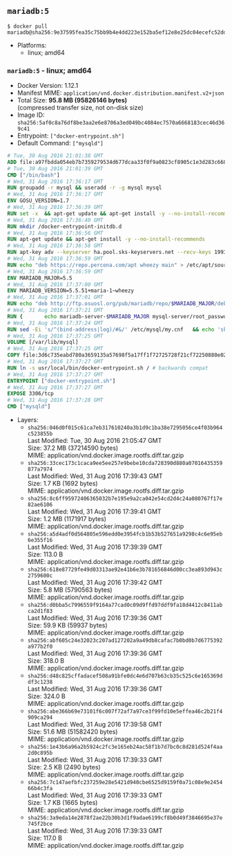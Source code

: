 ## `mariadb:5`

```console
$ docker pull mariadb@sha256:9e37595fea35c75bb9b4e4dd223e152ba5ef12e8e25dc04ecefc52dd0105dab6
```

-	Platforms:
	-	linux; amd64

### `mariadb:5` - linux; amd64

-	Docker Version: 1.12.1
-	Manifest MIME: `application/vnd.docker.distribution.manifest.v2+json`
-	Total Size: **95.8 MB (95826146 bytes)**  
	(compressed transfer size, not on-disk size)
-	Image ID: `sha256:5af0c8a76df8be3aa2e6e8706a3ed049bc4084ec7570a6668183cec46d369c41`
-	Entrypoint: `["docker-entrypoint.sh"]`
-	Default Command: `["mysqld"]`

```dockerfile
# Tue, 30 Aug 2016 21:01:38 GMT
ADD file:a97fbdda054eb7b7359279534d677dcaa33f0f9a0823cf8905c1e3d283c66893 in / 
# Tue, 30 Aug 2016 21:01:39 GMT
CMD ["/bin/bash"]
# Wed, 31 Aug 2016 17:36:17 GMT
RUN groupadd -r mysql && useradd -r -g mysql mysql
# Wed, 31 Aug 2016 17:36:17 GMT
ENV GOSU_VERSION=1.7
# Wed, 31 Aug 2016 17:36:39 GMT
RUN set -x 	&& apt-get update && apt-get install -y --no-install-recommends ca-certificates wget && rm -rf /var/lib/apt/lists/* 	&& wget -O /usr/local/bin/gosu "https://github.com/tianon/gosu/releases/download/$GOSU_VERSION/gosu-$(dpkg --print-architecture)" 	&& wget -O /usr/local/bin/gosu.asc "https://github.com/tianon/gosu/releases/download/$GOSU_VERSION/gosu-$(dpkg --print-architecture).asc" 	&& export GNUPGHOME="$(mktemp -d)" 	&& gpg --keyserver ha.pool.sks-keyservers.net --recv-keys B42F6819007F00F88E364FD4036A9C25BF357DD4 	&& gpg --batch --verify /usr/local/bin/gosu.asc /usr/local/bin/gosu 	&& rm -r "$GNUPGHOME" /usr/local/bin/gosu.asc 	&& chmod +x /usr/local/bin/gosu 	&& gosu nobody true 	&& apt-get purge -y --auto-remove ca-certificates wget
# Wed, 31 Aug 2016 17:36:40 GMT
RUN mkdir /docker-entrypoint-initdb.d
# Wed, 31 Aug 2016 17:36:56 GMT
RUN apt-get update && apt-get install -y --no-install-recommends 		apt-transport-https ca-certificates 		pwgen 	&& rm -rf /var/lib/apt/lists/*
# Wed, 31 Aug 2016 17:36:58 GMT
RUN apt-key adv --keyserver ha.pool.sks-keyservers.net --recv-keys 199369E5404BD5FC7D2FE43BCBCB082A1BB943DB 	&& apt-key adv --keyserver ha.pool.sks-keyservers.net --recv-keys 430BDF5C56E7C94E848EE60C1C4CBDCDCD2EFD2A
# Wed, 31 Aug 2016 17:36:59 GMT
RUN echo "deb https://repo.percona.com/apt wheezy main" > /etc/apt/sources.list.d/percona.list 	&& { 		echo 'Package: *'; 		echo 'Pin: release o=Percona Development Team'; 		echo 'Pin-Priority: 998'; 	} > /etc/apt/preferences.d/percona
# Wed, 31 Aug 2016 17:36:59 GMT
ENV MARIADB_MAJOR=5.5
# Wed, 31 Aug 2016 17:37:00 GMT
ENV MARIADB_VERSION=5.5.51+maria-1~wheezy
# Wed, 31 Aug 2016 17:37:01 GMT
RUN echo "deb http://ftp.osuosl.org/pub/mariadb/repo/$MARIADB_MAJOR/debian wheezy main" > /etc/apt/sources.list.d/mariadb.list 	&& { 		echo 'Package: *'; 		echo 'Pin: release o=MariaDB'; 		echo 'Pin-Priority: 999'; 	} > /etc/apt/preferences.d/mariadb
# Wed, 31 Aug 2016 17:37:21 GMT
RUN { 		echo mariadb-server-$MARIADB_MAJOR mysql-server/root_password password 'unused'; 		echo mariadb-server-$MARIADB_MAJOR mysql-server/root_password_again password 'unused'; 	} | debconf-set-selections 	&& apt-get update 	&& apt-get install -y 		mariadb-server=$MARIADB_VERSION 		percona-xtrabackup 		socat 	&& rm -rf /var/lib/apt/lists/* 	&& sed -ri 's/^user\s/#&/' /etc/mysql/my.cnf /etc/mysql/conf.d/* 	&& rm -rf /var/lib/mysql && mkdir -p /var/lib/mysql /var/run/mysqld 	&& chown -R mysql:mysql /var/lib/mysql /var/run/mysqld 	&& chmod 777 /var/run/mysqld
# Wed, 31 Aug 2016 17:37:24 GMT
RUN sed -Ei 's/^(bind-address|log)/#&/' /etc/mysql/my.cnf 	&& echo 'skip-host-cache\nskip-name-resolve' | awk '{ print } $1 == "[mysqld]" && c == 0 { c = 1; system("cat") }' /etc/mysql/my.cnf > /tmp/my.cnf 	&& mv /tmp/my.cnf /etc/mysql/my.cnf
# Wed, 31 Aug 2016 17:37:25 GMT
VOLUME [/var/lib/mysql]
# Wed, 31 Aug 2016 17:37:25 GMT
COPY file:3d6c735eabd780a3659135a57698f5a17ff1f72725728f21cf72250880e02926 in /usr/local/bin/ 
# Wed, 31 Aug 2016 17:37:27 GMT
RUN ln -s usr/local/bin/docker-entrypoint.sh / # backwards compat
# Wed, 31 Aug 2016 17:37:27 GMT
ENTRYPOINT ["docker-entrypoint.sh"]
# Wed, 31 Aug 2016 17:37:27 GMT
EXPOSE 3306/tcp
# Wed, 31 Aug 2016 17:37:28 GMT
CMD ["mysqld"]
```

-	Layers:
	-	`sha256:046d0f015c61ca7eb317610240a3b1d9c1ba38e7295056ce4f03b964c523855b`  
		Last Modified: Tue, 30 Aug 2016 21:05:47 GMT  
		Size: 37.2 MB (37214590 bytes)  
		MIME: application/vnd.docker.image.rootfs.diff.tar.gzip
	-	`sha256:33cec173c1caca9ee5ee257e9bebe10cda728390d880a07016435359877a7974`  
		Last Modified: Wed, 31 Aug 2016 17:39:43 GMT  
		Size: 1.7 KB (1692 bytes)  
		MIME: application/vnd.docker.image.rootfs.diff.tar.gzip
	-	`sha256:8c6ff95972406365032b7e195e9a2ca042e54cd2d4c24a080767f17e82ae6106`  
		Last Modified: Wed, 31 Aug 2016 17:39:41 GMT  
		Size: 1.2 MB (1171917 bytes)  
		MIME: application/vnd.docker.image.rootfs.diff.tar.gzip
	-	`sha256:a5d4adf0d564805e596edd0e3954fcb1b53b527651a9298c4c6e95eb6e355f16`  
		Last Modified: Wed, 31 Aug 2016 17:39:39 GMT  
		Size: 113.0 B  
		MIME: application/vnd.docker.image.rootfs.diff.tar.gzip
	-	`sha256:618e87729fe49d03313ae92e41b6e3b781656846d00cc3ea893d943c2759600c`  
		Last Modified: Wed, 31 Aug 2016 17:39:42 GMT  
		Size: 5.8 MB (5790563 bytes)  
		MIME: application/vnd.docker.image.rootfs.diff.tar.gzip
	-	`sha256:d0bba5c7996559f9164a77cad0c09d9ffd97ddf9fa18d4412c8411abca2d1f83`  
		Last Modified: Wed, 31 Aug 2016 17:39:36 GMT  
		Size: 59.9 KB (59937 bytes)  
		MIME: application/vnd.docker.image.rootfs.diff.tar.gzip
	-	`sha256:abf605c24e32023c207ad127202a9a49db8cafac7b0bd0b7d6775392a977b2f0`  
		Last Modified: Wed, 31 Aug 2016 17:39:36 GMT  
		Size: 318.0 B  
		MIME: application/vnd.docker.image.rootfs.diff.tar.gzip
	-	`sha256:d48c825cffadacef508a91bfe0dc4e6d707b63cb35c525c6e165369ddf3c1238`  
		Last Modified: Wed, 31 Aug 2016 17:39:36 GMT  
		Size: 324.0 B  
		MIME: application/vnd.docker.image.rootfs.diff.tar.gzip
	-	`sha256:abe366b69e73101f6c007f72af7a97ce3f99fd10e5effea46c2b21f4909ca294`  
		Last Modified: Wed, 31 Aug 2016 17:39:58 GMT  
		Size: 51.6 MB (51582420 bytes)  
		MIME: application/vnd.docker.image.rootfs.diff.tar.gzip
	-	`sha256:1e43b6a96a2b5924c2fc3e165eb24ac58f1b7d7bc0c8d281d524f4aa2d0c895b`  
		Last Modified: Wed, 31 Aug 2016 17:39:33 GMT  
		Size: 2.5 KB (2490 bytes)  
		MIME: application/vnd.docker.image.rootfs.diff.tar.gzip
	-	`sha256:7c147aefbfc237259e28e5421d940cbe6525d9159f0a71c08e9e245466b4c3fa`  
		Last Modified: Wed, 31 Aug 2016 17:39:33 GMT  
		Size: 1.7 KB (1665 bytes)  
		MIME: application/vnd.docker.image.rootfs.diff.tar.gzip
	-	`sha256:3a9eda14e2878f2ae22b30b3d1f9adae6199cf8b0d49f3846695e37e745f2bce`  
		Last Modified: Wed, 31 Aug 2016 17:39:33 GMT  
		Size: 117.0 B  
		MIME: application/vnd.docker.image.rootfs.diff.tar.gzip
